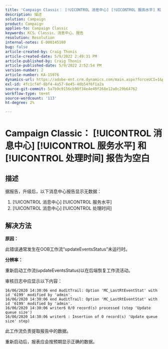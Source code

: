 ```yaml
---
title: 'Campaign Classic： [!UICONTROL 消息中心] [!UICONTROL 服务水平] 和 [!UICONTROL 处理时间] 报告为空'
description: 描述
solution: Campaign
product: Campaign
applies-to: Campaign Classic
keywords: KCS、Classic、消息中心、报告
resolution: Resolution
internal-notes: E-000145180
bug: false
article-created-by: Craig Thonis
article-created-date: 5/9/2022 2:49:31 PM
article-published-by: Craig Thonis
article-published-date: 5/9/2022 2:52:54 PM
version-number: 2
article-number: KA-15976
dynamics-url: https://adobe-ent.crm.dynamics.com/main.aspx?forceUCI=1&pagetype=entityrecord&etn=knowledgearticle&id=7f60453b-a7cf-ec11-a7b5-00224809c196
exl-id: 4fc1cf4f-8bf4-4a57-8e45-40b54f6f1a2a
source-git-commit: 5a7b9c9156cb90f34e4e49f268e12a0c29b64762
workflow-type: tm+mt
source-wordcount: '113'
ht-degree: 2%

---
```


# Campaign Classic： [!UICONTROL 消息中心] [!UICONTROL 服务水平] 和 [!UICONTROL 处理时间] 报告为空白

## 描述


据报告，升级后，以下消息中心报告显示无数据：

1. [!UICONTROL 消息中心] [!UICONTROL 服务水平]
2. [!UICONTROL 消息中心] [!UICONTROL 处理时间]


## 解决方法


<b>原因： </b>

此错误通常发生在OOB工作流“updateEventsStatus”未运行时。

<b>分辨率：</b>

重新启动工作流(updateEventsStatus)以在后端恢复工作流活动。

审核日志中应显示以下内容：


```
16/06/2020 14:30:06 end AuditTrail: Option 'MC_LastRtEventStat' with id '6199' modified by 'admin'.
16/06/2020 14:30:06 end AuditTrail: Option 'MC_LastRtEventStat' with id '6199' modified by 'admin'.
16/06/2020 14:30:06 writer6 0/0 record(s) processed (step 'Update queue size')
16/06/2020 14:30:06 writer6 : Insertion of 0 record(s) 'Update queue size' step)
```


此工作流负责提取报告中的数据。

重新启动后，报表应会按预期显示正确的数据。

